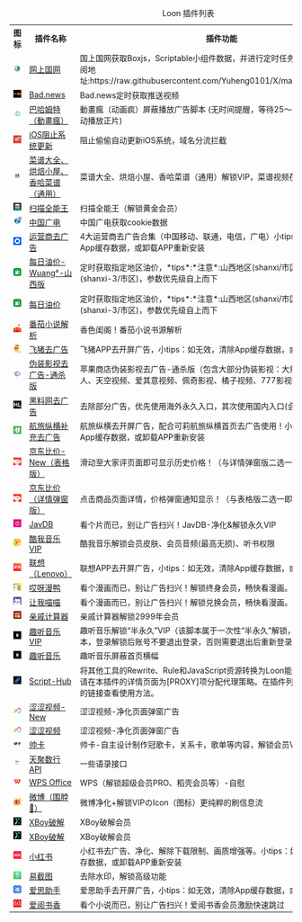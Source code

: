 <table><caption>Loon 插件列表</caption><tr><th>图标</th><th>插件名称</th><th>插件功能</th></tr><tr><td><img src="https://raw.githubusercontent.com/W126-L/Tool/main/IconSet/108px/Guoshangguowang.png"></td><td><a href="https://raw.githubusercontent.com/W126-L/Tool/master/Plugin/95598.plugin">网上国网</a></td><td>国上国网获取Boxjs，Scriptable小组件数据，并进行定时任务の推送。BoxJs订阅地址:https://raw.githubusercontent.com/Yuheng0101/X/main/Tasks/boxjs.json</td></tr><tr><td><img src="https://raw.githubusercontent.com/W126-L/Tool/main/IconSet/108px/Bad_news.png"></td><td><a href="https://raw.githubusercontent.com/W126-L/Tool/master/Plugin/Bad_news.plugin">Bad.news</a></td><td>Bad.news定时获取推送视频</td></tr><tr><td><img src="https://raw.githubusercontent.com/W126-L/Tool/main/IconSet/108px/Bahamut.png"></td><td><a href="https://raw.githubusercontent.com/W126-L/Tool/master/Plugin/Bahamut.plugin">巴哈姆特（動畫瘋）</a></td><td>動畫瘋（动画疯）屏蔽播放广告脚本 (无时间提醒，等待25～30S即可，黑屏完自动播放正片)</td></tr><tr><td><img src="https://raw.githubusercontent.com/W126-L/Tool/main/IconSet/108px/NoUpdate.png"></td><td><a href="https://raw.githubusercontent.com/W126-L/Tool/master/Plugin/BlockiOSUpdate.plugin">iOS阻止系统更新</a></td><td>阻止偷偷自动更新iOS系统，域名分流拦截</td></tr><tr><td><img src="https://raw.githubusercontent.com/W126-L/Tool/main/IconSet/108px/CaiPu.png"></td><td><a href="https://raw.githubusercontent.com/W126-L/Tool/master/Plugin/CaiPu-3.plugin">菜谱大全、烘焙小屋、香哈菜谱（通用）</a></td><td>菜谱大全、烘焙小屋、香哈菜谱（通用）解锁VIP，菜谱视频在线观看</td></tr><tr><td><img src="https://raw.githubusercontent.com/W126-L/Tool/main/IconSet/108px/CamScanner.png"></td><td><a href="https://raw.githubusercontent.com/W126-L/Tool/master/Plugin/CamScanner.plugin">扫描全能王</a></td><td>扫描全能王（解锁黄金会员）</td></tr><tr><td><img src="https://raw.githubusercontent.com/W126-L/Tool/main/IconSet/108px/China-Broadnet.png"></td><td><a href="https://raw.githubusercontent.com/W126-L/Tool/master/Plugin/China-Broadnet.plugin">中国广电</a></td><td>中国广电获取cookie数据</td></tr><tr><td><img src="https://raw.githubusercontent.com/W126-L/Tool/main/IconSet/108px/China-Operator.png"></td><td><a href="https://raw.githubusercontent.com/W126-L/Tool/master/Plugin/China-Operator.plugin">运营商去广告</a></td><td>4大运营商去广告合集（中国移动、联通，电信，广电）小tips：如无效，清除App缓存数据，或卸载APP重新安装</td></tr><tr><td><img src="https://raw.githubusercontent.com/W126-L/Tool/main/IconSet/108px/Youjia.png"></td><td><a href="https://raw.githubusercontent.com/W126-L/Tool/master/Plugin/Daily-oil-Wuang.plugin">每日油价-Wuang°-山西版</a></td><td>定时获取指定地区油价，*tips*:*注意*:山西地区(shanxi/市区)，陕西地区(shanxi-3/市区)，参数优先级自上而下</td></tr><tr><td><img src="https://raw.githubusercontent.com/W126-L/Tool/main/IconSet/108px/Youjia.png"></td><td><a href="https://raw.githubusercontent.com/W126-L/Tool/master/Plugin/Daily-oil.plugin">每日油价</a></td><td>定时获取指定地区油价，*tips*:*注意*:山西地区(shanxi/市区)，陕西地区(shanxi-3/市区)，参数优先级自上而下</td></tr><tr><td><img src="https://raw.githubusercontent.com/W126-L/Tool/main/IconSet/108px/FanQie.png"></td><td><a href="https://raw.githubusercontent.com/W126-L/Tool/master/Plugin/FanQie.plugin">番茄小说解析</a></td><td>香色闺阁！番茄小说书源解析</td></tr><tr><td><img src="https://raw.githubusercontent.com/W126-L/Tool/main/IconSet/108px/Feizhu.png"></td><td><a href="https://raw.githubusercontent.com/W126-L/Tool/master/Plugin/Feizhu.plugin">飞猪去广告</a></td><td>飞猪APP去开屏广告，小tips：如无效，清除App缓存数据，或卸载APP重新安装</td></tr><tr><td><img src="https://raw.githubusercontent.com/W126-L/Tool/main/IconSet/108px/FreeVideo.png"></td><td><a href="https://raw.githubusercontent.com/W126-L/Tool/master/Plugin/FreeVideo-NoAds.plugin">伪装影视去广告-通杀版</a></td><td>苹果商店伪装影视去广告-通杀版（包含大部分伪装影视：大师兄影视、追剧达人、天空视频、爱其意视频、佩奇影视、橘子视频、777影视等…）</td></tr><tr><td><img src="https://raw.githubusercontent.com/W126-L/Tool/main/IconSet/108px/Heiliaowang.png"></td><td><a href="https://raw.githubusercontent.com/W126-L/Tool/master/Plugin/HLW.plugin">黑料网去广告</a></td><td>去除部分广告，优先使用海外永久入口，其次使用国内入口(会变动)，走代理</td></tr><tr><td><img src="https://raw.githubusercontent.com/W126-L/Tool/main/IconSet/108px/Hanglvzongheng.png"></td><td><a href="https://raw.githubusercontent.com/W126-L/Tool/master/Plugin/Hanglvzongheng.plugin">航旅纵横补充去广告</a></td><td>航旅纵横去开屏广告，配合可莉航旅纵横首页去广告使用！小tips：如无效，清除App缓存数据，或卸载APP重新安装</td></tr><tr><td><img src="https://raw.githubusercontent.com/W126-L/Tool/main/IconSet/108px/JD.png"></td><td><a href="https://raw.githubusercontent.com/W126-L/Tool/master/Plugin/JD_price-New.plugin">京东比价-New（表格版）</a></td><td>滑动至大家评页面即可显示历史价格！（与详情弹窗版二选一即可）</td></tr><tr><td><img src="https://raw.githubusercontent.com/W126-L/Tool/main/IconSet/108px/JD.png"></td><td><a href="https://raw.githubusercontent.com/W126-L/Tool/master/Plugin/JD_price.plugin">京东比价（详情弹窗版）</a></td><td>点击商品页面详情，价格弹窗通知显示！（与表格版二选一即可）</td></tr><tr><td><img src="https://raw.githubusercontent.com/W126-L/Tool/main/IconSet/108px/JavDB.png"></td><td><a href="https://raw.githubusercontent.com/W126-L/Tool/master/Plugin/JavDB.plugin">JavDB</a></td><td>看个片而已，别让广告扫兴！JavDB-净化&解锁永久VIP</td></tr><tr><td><img src="https://raw.githubusercontent.com/W126-L/Tool/main/IconSet/108px/KuwoMusic-Pro.png"></td><td><a href="https://raw.githubusercontent.com/W126-L/Tool/master/Plugin/KuwoMusic-VIP.plugin">酷我音乐VIP</a></td><td>酷我音乐解锁会员皮肤、会员音频(最高无损)、听书权限</td></tr><tr><td><img src="https://raw.githubusercontent.com/W126-L/Tool/main/IconSet/108px/Lenovo.png"></td><td><a href="https://raw.githubusercontent.com/W126-L/Tool/master/Plugin/Lenovo.plugin">联想（Lenovo）</a></td><td>联想APP去开屏广告，小tips：如无效，清除App缓存数据，或卸载APP重新安装</td></tr><tr><td><img src="https://raw.githubusercontent.com/W126-L/Tool/main/IconSet/108px/ManYa.png"></td><td><a href="https://raw.githubusercontent.com/W126-L/Tool/master/Plugin/ManYa.plugin">哎呀漫鸭</a></td><td>看个漫画而已，别让广告扫兴！解锁终身会员，畅快看漫画。</td></tr><tr><td><img src="https://raw.githubusercontent.com/W126-L/Tool/main/IconSet/108px/MiaoMiao.png"></td><td><a href="https://raw.githubusercontent.com/W126-L/Tool/master/Plugin/MiaoMiao.plugin">让我喵喵</a></td><td>看个漫画而已，别让广告扫兴！解锁兑换会员，畅快看漫画。</td></tr><tr><td><img src="https://raw.githubusercontent.com/W126-L/Tool/main/IconSet/108px/Qinqijisuanqi.png"></td><td><a href="https://raw.githubusercontent.com/W126-L/Tool/master/Plugin/Qqjsq.plugin">亲戚计算器</a></td><td>亲戚计算器解锁2999年会员</td></tr><tr><td><img src="https://raw.githubusercontent.com/W126-L/Tool/main/IconSet/108px/QutingMusic.png"></td><td><a href="https://raw.githubusercontent.com/W126-L/Tool/master/Plugin/QutingMusic-VIP.plugin">趣听音乐VIP</a></td><td>趣听音乐解锁“半永久”VIP（该脚本属于一次性“半永久”解锁，解锁完即可关闭脚本，登录解锁后账号不要退出登录，否则需要退出后重新登录，再次解锁）</td></tr><tr><td><img src="https://raw.githubusercontent.com/W126-L/Tool/main/IconSet/108px/QutingMusic.png"></td><td><a href="https://raw.githubusercontent.com/W126-L/Tool/master/Plugin/QutingMusic.plugin">趣听音乐</a></td><td>趣听音乐屏蔽首页横幅</td></tr><tr><td><img src="https://raw.githubusercontent.com/luestr/IconResource/main/Other_icon/120px/Script-Hub.png"></td><td><a href="https://script.hub/">Script-Hub</a></td><td>将其他工具的Rewrite、Rule和JavaScript资源转换为Loon能识别的格式，使用前请在本插件的详情页面为[PROXY]项分配代理策略。在插件列表中点击此插件上的链接查看使用方法。</td></tr><tr><td><img src="https://raw.githubusercontent.com/W126-L/Tool/main/IconSet/108px/SeseVideo.png"></td><td><a href="https://raw.githubusercontent.com/W126-L/Tool/master/Plugin/SeseVideo-New.plugin">涩涩视频-New</a></td><td>涩涩视频-净化页面弹窗广告</td></tr><tr><td><img src="https://raw.githubusercontent.com/W126-L/Tool/main/IconSet/108px/SeseVideo.png"></td><td><a href="https://raw.githubusercontent.com/W126-L/Tool/master/Plugin/SeseVideo.plugin">涩涩视频</a></td><td>涩涩视频-净化页面弹窗广告</td></tr><tr><td><img src="https://raw.githubusercontent.com/W126-L/Tool/main/IconSet/108px/ShuaiKa.png"></td><td><a href="https://raw.githubusercontent.com/W126-L/Tool/master/Plugin/ShuaiKa.plugin">帅卡</a></td><td>帅卡-自主设计制作冠歌卡，关系卡，歌单等内容，解锁会员VIP</td></tr><tr><td><img src="https://raw.githubusercontent.com/W126-L/Tool/main/IconSet/108px/Yan.png"></td><td><a href="https://raw.githubusercontent.com/W126-L/Tool/master/Plugin/TianApi.plugin">天聚数行API</a></td><td>一些语录接口</td></tr><tr><td><img src="https://raw.githubusercontent.com/W126-L/Tool/main/IconSet/108px/WPS.png"></td><td><a href="https://raw.githubusercontent.com/W126-L/Tool/master/Plugin/WPS.plugin">WPS Office</a></td><td>WPS（解锁超级会员PRO、稻壳会员等）-自慰</td></tr><tr><td><img src="https://raw.githubusercontent.com/W126-L/Tool/main/IconSet/108px/Weibo.png"></td><td><a href="https://raw.githubusercontent.com/W126-L/Tool/master/Plugin/WeiBoVIP.plugin">微博（围脖🧣）</a></td><td>微博净化+解锁VIPのIcon（图标）更纯粹的刷信息流</td></tr><tr><td><img src="https://raw.githubusercontent.com/W126-L/Tool/main/IconSet/108px/XBoy.png"></td><td><a href="https://raw.githubusercontent.com/W126-L/Tool/master/Plugin/XBoy.plugin">XBoy破解</a></td><td>XBoy破解会员</td></tr><tr><td><img src="https://raw.githubusercontent.com/W126-L/Tool/main/IconSet/108px/XBoy.png"></td><td><a href="https://raw.githubusercontent.com/W126-L/Tool/master/Plugin/XBoy.plugin">XBoy破解</a></td><td>XBoy破解会员</td></tr><tr><td><img src="https://raw.githubusercontent.com/W126-L/Tool/main/IconSet/108px/Xiaohongshu.png"></td><td><a href="https://raw.githubusercontent.com/W126-L/Tool/master/Plugin/XiaoHongShu.plugin">小红书</a></td><td>小红书去广告、净化、解除下载限制、画质增强等。小tips：如无效，清除App缓存数据，或卸载APP重新安装</td></tr><tr><td><img src="https://raw.githubusercontent.com/W126-L/Tool/main/IconSet/108px/Yijietu.png"></td><td><a href="https://raw.githubusercontent.com/W126-L/Tool/master/Plugin/YiJieTu.plugin">易截图</a></td><td>去除水印，解锁高级功能</td></tr><tr><td><img src="https://raw.githubusercontent.com/W126-L/Tool/main/IconSet/108px/i4.png"></td><td><a href="https://raw.githubusercontent.com/W126-L/Tool/master/Plugin/i4.plugin">爱思助手</a></td><td>爱思助手去开屏广告，小tips：如无效，清除App缓存数据，或卸载APP重新安装</td></tr><tr><td><img src="https://raw.githubusercontent.com/W126-L/Tool/main/IconSet/108px/iFreeTime-Fang.png"></td><td><a href="https://raw.githubusercontent.com/W126-L/Tool/master/Plugin/iFreeTime.plugin">爱阅书香</a></td><td>看个小说而已，别让广告扫兴！爱阅书香会员激励快速跳过</td></tr></table>